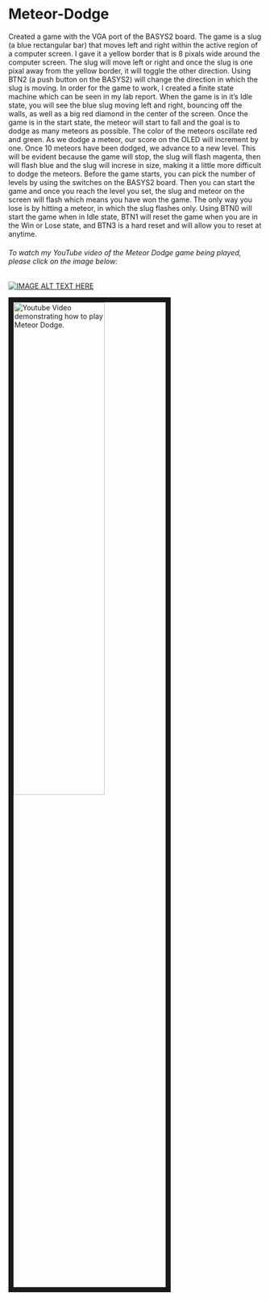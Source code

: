 # Meteor-Dodge
Created a game with the VGA port of the BASYS2 board. The game is a slug (a blue rectangular bar) that moves left and right within the active region of a computer screen. I gave it a yellow border that is 8 pixals wide around the computer screen. The slug will move left or right and once the slug is one pixal away from the yellow border, it will toggle the other direction. Using BTN2 (a push button on the BASYS2) will change the direction in which the slug is moving. In order for the game to work, I created a finite state machine which can be seen in my lab report. When the game is in it’s Idle state, you will see the blue slug moving left and right, bouncing off the walls, as well as a big red diamond in the center of the screen. Once the game is in the start state, the meteor will start to fall and the goal is to dodge as many meteors as possible. The color of the meteors oscillate red and green. As we dodge a meteor, our score on the OLED will increment by one. Once 10 meteors have been dodged, we advance to a new level. This will be evident because the game will stop, the slug will flash magenta, then will flash blue and the slug will increse in size, making it a little more difficult to dodge the meteors. Before the game starts, you can pick the number of levels by using the switches on the BASYS2 board. Then you can start the game and once you reach the level you set, the slug and meteor on the screen will flash which means you have won the game. The only way you lose is by hitting a meteor, in which the slug flashes only. Using BTN0 will start the game when in Idle state, BTN1 will reset the game when you are in the Win or Lose state, and BTN3 is a hard reset and will allow you to reset at anytime.

###### To watch my YouTube video of the Meteor Dodge game being played, please click on the image below:
[![IMAGE ALT TEXT HERE](http://img.youtube.com/vi/-KCJwjTHU6A/0.jpg)](http://www.youtube.com/watch?v=-KCJwjTHU6A)


<a href="http://www.youtube.com/watch?feature=player_embedded&v=-KCJwjTHU6A" 
target="_blank"><img src="http://img.youtube.com/vi/-KCJwjTHU6A/0.jpg" 
alt="Youtube Video demonstrating how to play Meteor Dodge." width="60%" height="50%" border="10" /></a>
